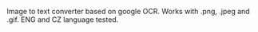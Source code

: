 Image to text converter based on google OCR. Works with .png, .jpeg and .gif. ENG and CZ language tested. 
